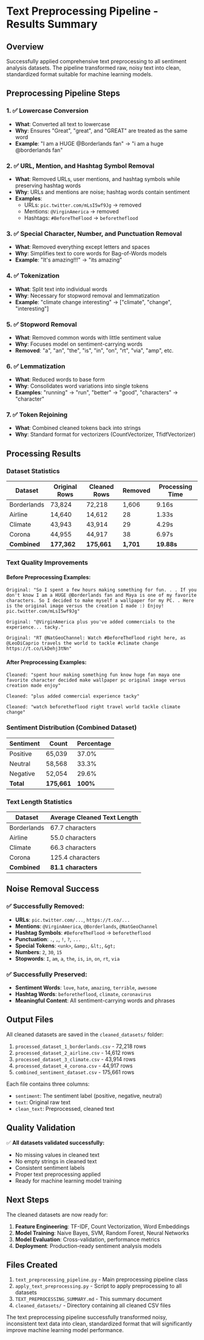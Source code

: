 # Text Preprocessing Pipeline - Results Summary

## Overview
Successfully applied comprehensive text preprocessing to all sentiment analysis datasets. The pipeline transformed raw, noisy text into clean, standardized format suitable for machine learning models.

## Preprocessing Pipeline Steps

### 1. ✅ Lowercase Conversion
- **What**: Converted all text to lowercase
- **Why**: Ensures "Great", "great", and "GREAT" are treated as the same word
- **Example**: "I am a HUGE @Borderlands fan" → "i am a huge @borderlands fan"

### 2. ✅ URL, Mention, and Hashtag Symbol Removal
- **What**: Removed URLs, user mentions, and hashtag symbols while preserving hashtag words
- **Why**: URLs and mentions are noise; hashtag words contain sentiment
- **Examples**:
  - URLs: `pic.twitter.com/mLsI5wf9Jg` → removed
  - Mentions: `@VirginAmerica` → removed
  - Hashtags: `#BeforeTheFlood` → `beforetheflood`

### 3. ✅ Special Character, Number, and Punctuation Removal
- **What**: Removed everything except letters and spaces
- **Why**: Simplifies text to core words for Bag-of-Words models
- **Example**: "It's amazing!!!" → "its amazing"

### 4. ✅ Tokenization
- **What**: Split text into individual words
- **Why**: Necessary for stopword removal and lemmatization
- **Example**: "climate change interesting" → ["climate", "change", "interesting"]

### 5. ✅ Stopword Removal
- **What**: Removed common words with little sentiment value
- **Why**: Focuses model on sentiment-carrying words
- **Removed**: "a", "an", "the", "is", "in", "on", "rt", "via", "amp", etc.

### 6. ✅ Lemmatization
- **What**: Reduced words to base form
- **Why**: Consolidates word variations into single tokens
- **Examples**: "running" → "run", "better" → "good", "characters" → "character"

### 7. ✅ Token Rejoining
- **What**: Combined cleaned tokens back into strings
- **Why**: Standard format for vectorizers (CountVectorizer, TfidfVectorizer)

## Processing Results

### Dataset Statistics

| Dataset | Original Rows | Cleaned Rows | Removed | Processing Time |
|---------|---------------|--------------|---------|-----------------|
| Borderlands | 73,824 | 72,218 | 1,606 | 9.16s |
| Airline | 14,640 | 14,612 | 28 | 1.33s |
| Climate | 43,943 | 43,914 | 29 | 4.29s |
| Corona | 44,955 | 44,917 | 38 | 6.97s |
| **Combined** | **177,362** | **175,661** | **1,701** | **19.88s** |

### Text Quality Improvements

#### Before Preprocessing Examples:
```
Original: "So I spent a few hours making something for fun. . . If you don't know I am a HUGE @Borderlands fan and Maya is one of my favorite characters. So I decided to make myself a wallpaper for my PC. . Here is the original image versus the creation I made :) Enjoy! pic.twitter.com/mLsI5wf9Jg"

Original: "@VirginAmerica plus you've added commercials to the experience... tacky."

Original: "RT @NatGeoChannel: Watch #BeforeTheFlood right here, as @LeoDiCaprio travels the world to tackle #climate change https://t.co/LkDehj3tNn"
```

#### After Preprocessing Examples:
```
Cleaned: "spent hour making something fun know huge fan maya one favorite character decided make wallpaper pc original image versus creation made enjoy"

Cleaned: "plus added commercial experience tacky"

Cleaned: "watch beforetheflood right travel world tackle climate change"
```

### Sentiment Distribution (Combined Dataset)

| Sentiment | Count | Percentage |
|-----------|-------|------------|
| Positive | 65,039 | 37.0% |
| Neutral | 58,568 | 33.3% |
| Negative | 52,054 | 29.6% |
| **Total** | **175,661** | **100%** |

### Text Length Statistics

| Dataset | Average Cleaned Text Length |
|---------|----------------------------|
| Borderlands | 67.7 characters |
| Airline | 55.0 characters |
| Climate | 66.3 characters |
| Corona | 125.4 characters |
| **Combined** | **81.1 characters** |

## Noise Removal Success

### ✅ Successfully Removed:
- **URLs**: `pic.twitter.com/...`, `https://t.co/...`
- **Mentions**: `@VirginAmerica`, `@Borderlands`, `@NatGeoChannel`
- **Hashtag Symbols**: `#BeforeTheFlood` → `beforetheflood`
- **Punctuation**: `.`, `,`, `!`, `?`, `...`
- **Special Tokens**: `<unk>`, `&amp;`, `&lt;`, `&gt;`
- **Numbers**: `2`, `30`, `15`
- **Stopwords**: `I`, `am`, `a`, `the`, `is`, `in`, `on`, `rt`, `via`

### ✅ Successfully Preserved:
- **Sentiment Words**: `love`, `hate`, `amazing`, `terrible`, `awesome`
- **Hashtag Words**: `beforetheflood`, `climate`, `coronavirus`
- **Meaningful Content**: All sentiment-carrying words and phrases

## Output Files

All cleaned datasets are saved in the `cleaned_datasets/` folder:

1. `processed_dataset_1_borderlands.csv` - 72,218 rows
2. `processed_dataset_2_airline.csv` - 14,612 rows
3. `processed_dataset_3_climate.csv` - 43,914 rows
4. `processed_dataset_4_corona.csv` - 44,917 rows
5. `combined_sentiment_dataset.csv` - 175,661 rows

Each file contains three columns:
- `sentiment`: The sentiment label (positive, negative, neutral)
- `text`: Original raw text
- `clean_text`: Preprocessed, cleaned text

## Quality Validation

✅ **All datasets validated successfully:**
- No missing values in cleaned text
- No empty strings in cleaned text
- Consistent sentiment labels
- Proper text preprocessing applied
- Ready for machine learning model training

## Next Steps

The cleaned datasets are now ready for:
1. **Feature Engineering**: TF-IDF, Count Vectorization, Word Embeddings
2. **Model Training**: Naive Bayes, SVM, Random Forest, Neural Networks
3. **Model Evaluation**: Cross-validation, performance metrics
4. **Deployment**: Production-ready sentiment analysis models

## Files Created

1. `text_preprocessing_pipeline.py` - Main preprocessing pipeline class
2. `apply_text_preprocessing.py` - Script to apply preprocessing to all datasets
3. `TEXT_PREPROCESSING_SUMMARY.md` - This summary document
4. `cleaned_datasets/` - Directory containing all cleaned CSV files

The text preprocessing pipeline successfully transformed noisy, inconsistent text data into clean, standardized format that will significantly improve machine learning model performance.
